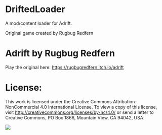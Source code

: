 # DriftedLoader
A mod/content loader for Adrift.

Original game created by Rugbug Redfern

# Adrift by Rugbug Redfern
Play the original here: https://rugbugredfern.itch.io/adrift

# License:
This work is licensed under the Creative Commons Attribution-NonCommercial 4.0 International License. To view a copy of this license, visit http://creativecommons.org/licenses/by-nc/4.0/ or send a letter to Creative Commons, PO Box 1866, Mountain View, CA 94042, USA.

![](https://img.itch.zone/aW1hZ2UvMzIyMTMxLzE3OTM3NjYucG5n/original/j4DXIE.png)

